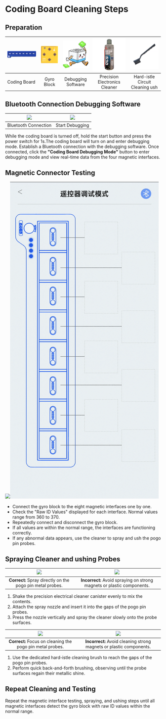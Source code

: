 # Coding Board Cleaning Steps
## Preparation  
|![](img/codingboard01.png) | ![](img/codingboard02.png) | ![](img/codingboard03.png) | ![](img/codingboard04.png) | ![](img/codingboard05.png) |
| --- | :---: | :---: | :---: | :---: |
|  Coding Board   |  Gyro Block   |  Debugging Software   |  Precision Electronics Cleaner   |  Hard-istle Circuit Cleaning ush   |


## Bluetooth Connection Debugging Software
| ![](img/codingboard06.jpeg) | ![](img/codingboard07.jpeg) |
| :---: | :---: |
| Bluetooth Connection | Start Debugging |


While the coding board is turned off, hold the start button and press the power switch for 1s.The coding board will turn on and enter debugging mode. Establish a Bluetooth connection with the debugging software. Once connected, click the **"Coding Board Debugging Mode"** button to enter debugging mode and view real-time data from the four magnetic interfaces.

## Magnetic Connector Testing 
![](img/codingboard08.gif)![](img/codingboard09.gif)

+ Connect the gyro block to the eight magnetic interfaces one by one.
+ Check the "Raw ID Values" displayed for each interface. Normal values range from 360 to 370.
+ Repeatedly connect and disconnect the gyro block.
+ If all values are within the normal range, the interfaces are functioning correctly.
+ If any abnormal data appears, use the cleaner to spray and ush the pogo pin probes.

## Spraying Cleaner and ushing Probes  
| ![](img/codingboard10.gif) | ![](img/codingboard11.gif) |
| :---: | :---: |
| **Correct:** Spray directly on the pogo pin metal probes.   | **Incorrect:** Avoid spraying on strong magnets or plastic components.  |


1. Shake the precision electrical cleaner canister evenly to mix the contents.
2. Attach the spray nozzle and insert it into the gaps of the pogo pin probes.
3. Press the nozzle vertically and spray the cleaner slowly onto the probe surfaces.

| ![](img/codingboard12.gif) | ![](img/codingboard13.gif) |
| :---: | :---: |
| **Correct:** Focus on cleaning the pogo pin metal probes.   | **Incorrect:** Avoid cleaning strong magnets or plastic components.   |


1. Use the dedicated hard-istle cleaning brush to reach the gaps of the pogo pin probes.
2. Perform quick back-and-forth brushing, observing until the probe surfaces regain their metallic shine.

## Repeat Cleaning and Testing 
Repeat the magnetic interface testing, spraying, and ushing steps until all magnetic interfaces detect the gyro block with raw ID values within the normal range.  

